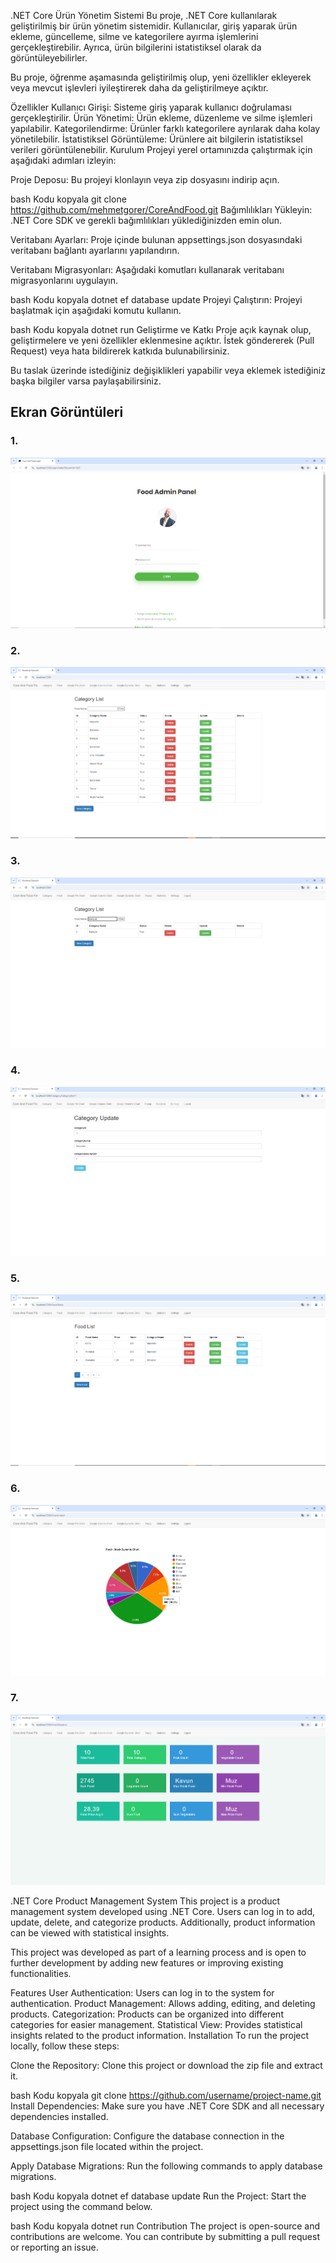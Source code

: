 .NET Core Ürün Yönetim Sistemi
Bu proje, .NET Core kullanılarak geliştirilmiş bir ürün yönetim sistemidir. Kullanıcılar, giriş yaparak ürün ekleme, güncelleme, silme ve kategorilere ayırma işlemlerini gerçekleştirebilir. Ayrıca, ürün bilgilerini istatistiksel olarak da görüntüleyebilirler.

Bu proje, öğrenme aşamasında geliştirilmiş olup, yeni özellikler ekleyerek veya mevcut işlevleri iyileştirerek daha da geliştirilmeye açıktır.

Özellikler
Kullanıcı Girişi: Sisteme giriş yaparak kullanıcı doğrulaması gerçekleştirilir.
Ürün Yönetimi: Ürün ekleme, düzenleme ve silme işlemleri yapılabilir.
Kategorilendirme: Ürünler farklı kategorilere ayrılarak daha kolay yönetilebilir.
İstatistiksel Görüntüleme: Ürünlere ait bilgilerin istatistiksel verileri görüntülenebilir.
Kurulum
Projeyi yerel ortamınızda çalıştırmak için aşağıdaki adımları izleyin:

Proje Deposu: Bu projeyi klonlayın veya zip dosyasını indirip açın.

bash
Kodu kopyala
git clone https://github.com/mehmetgorer/CoreAndFood.git
Bağımlılıkları Yükleyin: .NET Core SDK ve gerekli bağımlılıkları yüklediğinizden emin olun.

Veritabanı Ayarları: Proje içinde bulunan appsettings.json dosyasındaki veritabanı bağlantı ayarlarını yapılandırın.

Veritabanı Migrasyonları: Aşağıdaki komutları kullanarak veritabanı migrasyonlarını uygulayın.

bash
Kodu kopyala
dotnet ef database update
Projeyi Çalıştırın: Projeyi başlatmak için aşağıdaki komutu kullanın.

bash
Kodu kopyala
dotnet run
Geliştirme ve Katkı
Proje açık kaynak olup, geliştirmelere ve yeni özellikler eklenmesine açıktır. İstek göndererek (Pull Request) veya hata bildirerek katkıda bulunabilirsiniz.

Bu taslak üzerinde istediğiniz değişiklikleri yapabilir veya eklemek istediğiniz başka bilgiler varsa paylaşabilirsiniz.

## Ekran Görüntüleri

### 1.
![Ana Sayfa](https://github.com/mehmetgorer/CoreAndFood/blob/main/CoreAndFoodFix/ScreenShots/Screenshot_1.png)

### 2. 
![Ürün Listesi](https://github.com/mehmetgorer/CoreAndFood/blob/main/CoreAndFoodFix/ScreenShots/Screenshot_2.png)

### 3. 
![Ürün Ekleme](https://github.com/mehmetgorer/CoreAndFood/blob/main/CoreAndFoodFix/ScreenShots/Screenshot_3.png)

### 4. 
![Ürün Güncelleme](https://github.com/mehmetgorer/CoreAndFood/blob/main/CoreAndFoodFix/ScreenShots/Screenshot_4.png)

### 5. 
![Ürün Kategorileri](https://github.com/mehmetgorer/CoreAndFood/blob/main/CoreAndFoodFix/ScreenShots/Screenshot_5.png)

### 6. 
![İstatistiksel Görüntüleme](https://github.com/mehmetgorer/CoreAndFood/blob/main/CoreAndFoodFix/ScreenShots/Screenshot_6.png)

### 7. 
![Kullanıcı Girişi](https://github.com/mehmetgorer/CoreAndFood/blob/main/CoreAndFoodFix/ScreenShots/Screenshot_7.png)

.NET Core Product Management System
This project is a product management system developed using .NET Core. Users can log in to add, update, delete, and categorize products. Additionally, product information can be viewed with statistical insights.

This project was developed as part of a learning process and is open to further development by adding new features or improving existing functionalities.

Features
User Authentication: Users can log in to the system for authentication.
Product Management: Allows adding, editing, and deleting products.
Categorization: Products can be organized into different categories for easier management.
Statistical View: Provides statistical insights related to the product information.
Installation
To run the project locally, follow these steps:

Clone the Repository: Clone this project or download the zip file and extract it.

bash
Kodu kopyala
git clone https://github.com/username/project-name.git
Install Dependencies: Make sure you have .NET Core SDK and all necessary dependencies installed.

Database Configuration: Configure the database connection in the appsettings.json file located within the project.

Apply Database Migrations: Run the following commands to apply database migrations.

bash
Kodu kopyala
dotnet ef database update
Run the Project: Start the project using the command below.

bash
Kodu kopyala
dotnet run
Contribution
The project is open-source and contributions are welcome. You can contribute by submitting a pull request or reporting an issue.

